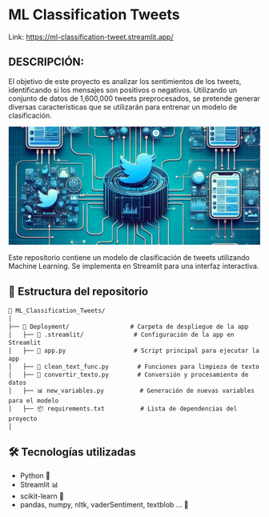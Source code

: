 # ML Classification Tweets

Link: https://ml-classification-tweet.streamlit.app/

## DESCRIPCIÓN:
El objetivo de este proyecto es analizar los sentimientos de los tweets, identificando si los mensajes son positivos o negativos. Utilizando un conjunto de datos de 1,600,000 tweets preprocesados, se pretende generar diversas características que se utilizarán para entrenar un modelo de clasificación.

![image](https://github.com/davidcarrillo10288/ML_Classification_Tweets/raw/master/Images/clasification_tweets_image.png)


Este repositorio contiene un modelo de clasificación de tweets utilizando Machine Learning. Se implementa en Streamlit para una interfaz interactiva.

## 📂 Estructura del repositorio
```plaintext
📂 ML_Classification_Tweets/
│
├── 🚀 Deployment/                 # Carpeta de despliegue de la app
│   ├── 📁 .streamlit/              # Configuración de la app en Streamlit
│   ├── 📜 app.py                   # Script principal para ejecutar la app
│   ├── 🧹 clean_text_func.py        # Funciones para limpieza de texto
│   ├── 🔄 convertir_texto.py        # Conversión y procesamiento de datos
│   ├── 📊 new_variables.py          # Generación de nuevas variables para el modelo
│   ├── 📦 requirements.txt          # Lista de dependencias del proyecto
│
```

## 🛠 Tecnologías utilizadas
* Python 🐍
* Streamlit 📊
* scikit-learn 🤖
* pandas, numpy, nltk, vaderSentiment, textblob ... 🧹


